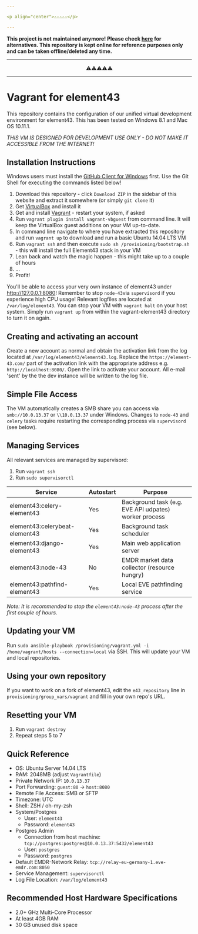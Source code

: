 ```yaml
---

<p align="center">⚠️⚠️⚠️⚠️⚠️</p>

---
```


**This project is not maintained anymore! Please check [here](https://github.com/EVE-Tools/element43) for alternatives. This repository is kept online for reference purposes only and can be taken offline/deleted any time.**

---

<p align="center">⚠️⚠️⚠️⚠️⚠️</p>

---

Vagrant for element43
=====================

This repository contains the configuration of our unified virtual development environment for element43. This has been tested on Windows 8.1 and Mac OS 10.11.1.

*THIS VM IS DESIGNED FOR DEVELOPMENT USE ONLY - DO NOT MAKE IT ACCESSIBLE FROM THE INTERNET!*

Installation Instructions
-------------------------

Windows users must install the [GitHub Client for Windows](https://windows.github.com) first. Use the Git Shell for executing the commands listed below!

1. Download this repository - click `Download ZIP` in the sidebar of this website and extract it somewhere (or simply `git clone` it)
2. Get [VirtualBox](https://www.virtualbox.org/wiki/Downloads) and install it
3. Get and install [Vagrant](http://www.vagrantup.com/downloads.html) - restart your system, if asked
4. Run `vagrant plugin install vagrant-vbguest` from command line. It will keep the VirtualBox guest additions on your VM up-to-date.
5. In command line navigate to where you have extracted this repository and run `vagrant up` to download and run a basic Ubuntu 14.04 LTS VM
6. Run `vagrant ssh` and then execute `sudo sh /provisioning/bootstrap.sh` - this will install the full Element43 stack in your VM
7. Lean back and watch the magic happen - this might take up to a couple of hours
8. ...
9. Profit!

You'll be able to access your very own instance of element43 under http://127.0.0.1:8080! Remember to stop `node-43`via `supervisord` if you experience high CPU usage! Relevant logfiles are located at `/var/log/element43`. You can stop your VM with `vagrant halt` on your host system. Simply run `vagrant up` from within the vagrant-element43 directory to turn it on again.

Creating and activating an account
----------------------------------
Create a new account as normal and obtain the activation link from the log located at `/var/log/element43/element43.log`. Replace the `https://element-43.com/` part of the activation link with the appropriate address e.g. `http://localhost:8080/`. Open the link to activate your account. All e-mail 'sent' by the the dev instance will be written to the log file.

Simple File Access
------------------

The VM automatically creates a SMB share you can access via `smb://10.0.13.37` or `\\10.0.13.37` under Windows. Changes to `node-43` and `celery` tasks require restarting the corresponding process via `supervisord` (see below).

Managing Services
-----------------

All relevant services are managed by supervisord:

1. Run `vagrant ssh`
2. Run `sudo supervisorctl`

Service | Autostart | Purpose
--- | --- | ---
element43:celery-element43 | Yes | Background task (e.g. EVE API udpates) worker process
element43:celerybeat-element43 | Yes | Background task scheduler
element43:django-element43 | Yes | Main web application server
element43:node-43 | No | EMDR market data collector (resource hungry)
element43:pathfind-element43 | Yes | Local EVE pathfinding service

*Note: It is recommended to stop the `element43:node-43` process after the first couple of hours.*

Updating your VM
----------------

Run `sudo ansible-playbook /provisioning/vagrant.yml -i /home/vagrant/hosts --connection=local` via SSH. This will update your VM and local repositories.

Using your own repository
-------------------------
If you want to work on a fork of element43, edit the `e43_repository` line in `provisioning/group_vars/vagrant` and fill in your own repo's URL.

Resetting your VM
-----------------

1. Run `vagrant destroy`
2. Repeat steps 5 to 7

Quick Reference
---------------

* OS: Ubuntu Server 14.04 LTS
* RAM: 2048MB (adjust `Vagrantfile`)
* Private Network IP: `10.0.13.37`
* Port Forwarding: `guest:80` -> `host:8080`
* Remote File Access: SMB or SFTP
* Timezone: UTC
* Shell: ZSH / oh-my-zsh
* System/Postgres
    * User: `element43`
    * Password: `element43`
* Postgres Admin
	* Connection from host machine: `tcp://postgres:postgres@10.0.13.37:5432/element43`
    * User: `postgres`
    * Password: `postgres`
* Default EMDR-Network Relay: `tcp://relay-eu-germany-1.eve-emdr.com:8050`
* Service Management: `supervisorctl`
* Log File Location: `/var/log/element43`

Recommended Host Hardware Specifications
----------------------------------------

* 2.0+ GHz Multi-Core Processor
* At least 4GB RAM
* 30 GB unused disk space
